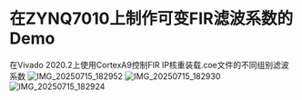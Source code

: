 # 在ZYNQ7010上制作可变FIR滤波系数的Demo
在Vivado 2020.2上使用CortexA9控制FIR IP核重装载.coe文件的不同组别滤波系数
![IMG_20250715_182952](https://github.com/user-attachments/assets/8a537447-5890-46b9-a22c-f084ac25b762)
![IMG_20250715_182930](https://github.com/user-attachments/assets/2f32f5c1-2cea-4ef0-b4eb-b52fa1fce40c)
![IMG_20250715_182924](https://github.com/user-attachments/assets/760bd6cf-38c9-4817-9487-37614ce5c721)
